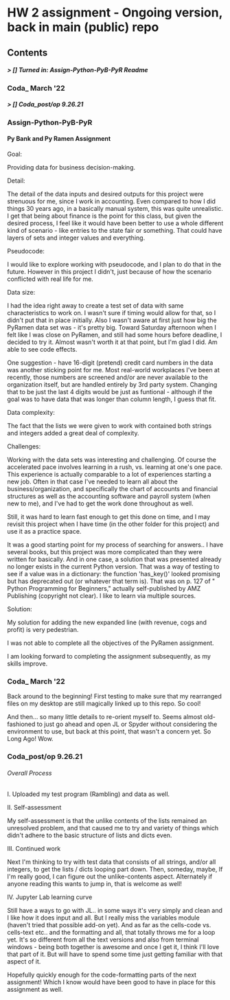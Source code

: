 # HW 2 assignment - Ongoing version, back in main (public) repo


## Contents

##### >   []  Turned in: Assign-Python-PyB-PyR Readme
### Coda_ March '22
##### >   []  Coda_post/op 9.26.21




### Assign-Python-PyB-PyR

#### Py Bank and Py Ramen Assignment


Goal:

Providing data for business decision-making.

Detail:

The detail of the data inputs and desired outputs for this project were strenuous for me, since I work in accounting. Even compared to how I did things 30 years ago, in a basically manual system, this was quite unrealistic. I get that being about finance is the point for this class, but given the desired process, I feel like it would have been better to use a whole different kind of scenario - like entries to the state fair or something. That could have layers of sets and integer values and everything.

Pseudocode:

I would like to explore working with pseudocode, and I plan to do that in the future. However in this project I didn't, just because of how the scenario conflicted with real life for me. 

Data size:

I had the idea right away to create a test set of data with same characteristics to work on. I wasn't sure if timing would allow for that, so I didn't put that in place initially. Also I wasn't aware at first just how big the PyRamen data set was - it's pretty big. Toward Saturday afternoon when I felt like I was close on PyRamen, and still had some hours before deadline, I decided to try it. Almost wasn't worth it at that point, but I'm glad I did. Am able to see code effects.

One suggestion - have 16-digit (pretend) credit card numbers in the data was another sticking point for me. Most real-world workplaces I've been at recently, those numbers are screened and/or are never available to the organization itself, but are handled entirely by 3rd party system. Changing that to be just the last 4 digits would be just as funtional - although if the goal was to have data that was longer than column length, I guess that fit. 

Data complexity:

The fact that the lists we were given to work with contained both strings and integers added a great deal of complexity. 

Challenges:

Working with the data sets was interesting and challenging. Of course the accelerated pace involves learning in a rush, vs. learning at one's one pace. This experience is actually comparable to a lot of experiences starting a new job. Often in that case I've needed to learn all about the business/organization, and specifically the chart of accounts and financial structures as well as the accounting software and payroll system (when new to me), and I've had to get the work done throughout as well. 

Still, it was hard to learn fast enough to get this done on time, and I may revisit this project when I have time (in the other folder for this project) and use it as a practice space. 

It was a good starting point for my process of searching for answers.. I have several books, but this project was more complicated than they were written for basically. And in one case, a solution that was presented already no longer exists in the current Python version. That was a way of testing to see if a value was in a dictionary: the function 'has_key()' looked promising but has deprecated out (or whatever that term is). That was on p. 127 of " Python Programming for Beginners," actually self-published by AMZ Publishing (copyright not clear). I like to learn via multiple sources. 

Solution:

My solution for adding the new expanded line (with revenue, cogs and profit) is very pedestrian.

I was not able to complete all the objectives of the PyRamen assignment.

I am looking forward to completing the assignment subsequently, as my skills improve. 

### Coda_ March '22

Back around to the beginning! First testing to make sure that my rearranged files on my desktop are still magically linked up to this repo. So cool!

And then... so many little details to re-orient myself to. Seems almost old-fashioned to just go ahead and open JL or Spyder without considering the environment to use, but back at this point, that wasn't a concern yet. So Long Ago! Wow.


### Coda_post/op 9.26.21

###### Overall Process

I. Uploaded my test program (Rambling) and data as well. 

II. Self-assessment

My self-assessment is that the unlike contents of the lists remained an unresolved problem, and that caused me to try and variety of things which didn't adhere to the basic structure of lists and dicts even. 

III. Continued work

Next I'm thinking to try with test data that consists of all strings, and/or all integers, to get the lists / dicts looping part down.
Then, someday, maybe, If I'm really good, I can figure out the unlike-contents aspect.
Alternately if anyone reading this wants to jump in, that is welcome as well!

IV. Jupyter Lab learning curve

Still have a ways to go with JL.. in some ways it's very simply and clean and I like how it does input and all. But I really miss the variables module (haven't tried that possible add-on yet). And as far as the cells-code vs. cells-text etc.. and the formatting and all, that totally throws me for a loop yet. It's so different from all the text versions and also from terminal windows - being both together is awesome and once I get it, I think I'll love that part of it. But will have to spend some time just getting familiar with that aspect of it. 

Hopefully quickly enough for the code-formatting parts of the next assignment! Which I know would have been good to have in place for this assignment as well. 
